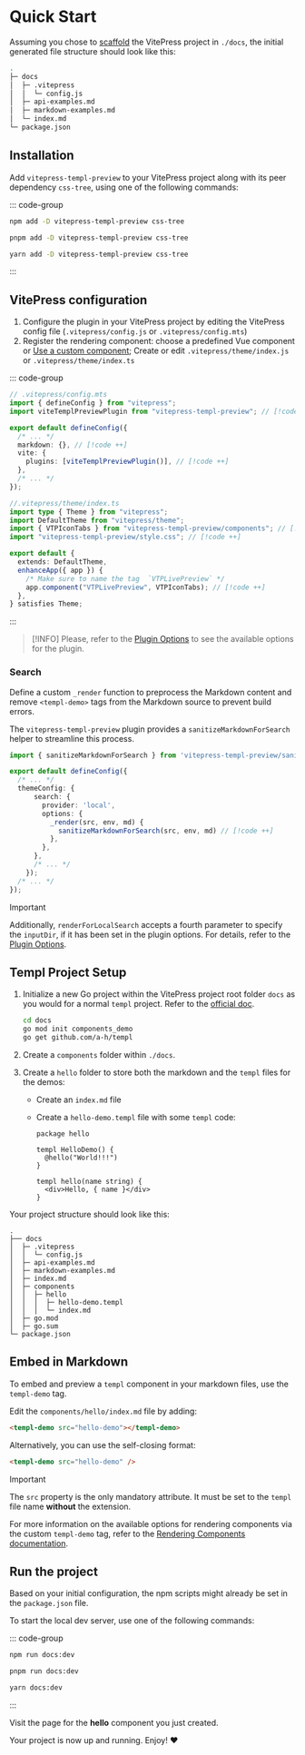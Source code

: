 # Quick Start

Assuming you chose to [scaffold](https://vitepress.dev/guide/getting-started#installation) the VitePress project in `./docs`, the initial generated file structure should look like this:

```bash
.
├─ docs
│  ├─ .vitepress
│  │  └─ config.js
│  ├─ api-examples.md
│  ├─ markdown-examples.md
│  └─ index.md
└─ package.json
```

## Installation

Add `vitepress-templ-preview` to your VitePress project along with its peer dependency `css-tree`, using one of the following commands:

::: code-group

```bash [npm]
npm add -D vitepress-templ-preview css-tree
```

```bash [pnpm]
pnpm add -D vitepress-templ-preview css-tree
```

```bash [yarn]
yarn add -D vitepress-templ-preview css-tree
```

:::

## VitePress configuration

1. Configure the plugin in your VitePress project by editing the VitePress config file (`.vitepress/config.js` or `.vitepress/config.mts`)
2. Register the rendering component: choose a predefined Vue component or [Use a custom component](/customization/rendering-components); Create or edit `.vitepress/theme/index.js` or `.vitepress/theme/index.ts`

::: code-group

```ts [config.mts]
// .vitepress/config.mts
import { defineConfig } from "vitepress";
import viteTemplPreviewPlugin from "vitepress-templ-preview"; // [!code ++]

export default defineConfig({
  /* ... */
  markdown: {}, // [!code ++]
  vite: {
    plugins: [viteTemplPreviewPlugin()], // [!code ++]
  },
  /* ... */
});
```

```ts [theme/index.ts]
//.vitepress/theme/index.ts
import type { Theme } from "vitepress";
import DefaultTheme from "vitepress/theme";
import { VTPIconTabs } from "vitepress-templ-preview/components"; // [!code ++]
import "vitepress-templ-preview/style.css"; // [!code ++]

export default {
  extends: DefaultTheme,
  enhanceApp({ app }) {
    /* Make sure to name the tag  `VTPLivePreview` */
    app.component("VTPLivePreview", VTPIconTabs); // [!code ++]
  },
} satisfies Theme;
```

:::

> [!INFO]
> Please, refer to the [Plugin Options](/customization/plugin-options) to see the available options for the plugin.

### Search

Define a custom `_render` function to preprocess the Markdown content and remove `<templ-demo>` tags from the Markdown source to prevent build errors.

The `vitepress-templ-preview` plugin provides a `sanitizeMarkdownForSearch` helper to streamline this process.

```ts [config.mts]
import { sanitizeMarkdownForSearch } from 'vitepress-templ-preview/sanitizer'; // [!code ++]

export default defineConfig({
  /* ... */
  themeConfig: {
      search: {
        provider: 'local',
        options: {
          _render(src, env, md) {
            sanitizeMarkdownForSearch(src, env, md) // [!code ++]
          },
        },
      },
      /* ... */
    });
  /* ... */
});
```

> [!IMPORTANT]
> Additionally, `renderForLocalSearch` accepts a fourth parameter to specify the `inputDir`, if it has been set in the plugin options. For details, refer to the [Plugin Options](/customization/plugin-options).

## Templ Project Setup

1. Initialize a new Go project within the VitePress project root folder `docs` as you would for a normal `templ` project. Refer to the [official doc](https://templ.guide/quick-start/creating-a-simple-templ-component).

   ```bash
   cd docs
   go mod init components_demo
   go get github.com/a-h/templ
   ```

2. Create a `components` folder within `./docs`.
3. Create a `hello` folder to store both the markdown and the `templ` files for the demos:

   - Create an `index.md` file
   - Create a `hello-demo.templ` file with some `templ` code:

     ```templ
     package hello

     templ HelloDemo() {
       @hello("World!!!")
     }

     templ hello(name string) {
       <div>Hello, { name }</div>
     }
     ```

Your project structure should look like this:

```bash{8-13}
.
├── docs
│  ├─ .vitepress
│  │  └─ config.js
│  ├─ api-examples.md
│  ├─ markdown-examples.md
│  ├─ index.md
│  ├─ components
│  │  ├─ hello
│  │  │  ├─ hello-demo.templ
│  │  │  └─ index.md
│  ├─ go.mod
│  ├─ go.sum
└─ package.json
```

## Embed in Markdown

To embed and preview a `templ` component in your markdown files, use the `templ-demo` tag.

Edit the `components/hello/index.md` file by adding:

```html
<templ-demo src="hello-demo"></templ-demo>
```

Alternatively, you can use the self-closing format:

```html
<templ-demo src="hello-demo" />
```

> [!IMPORTANT]
> The `src` property is the only mandatory attribute. It must be set to the `templ` file name **without** the extension.

For more information on the available options for rendering components via the custom `templ-demo` tag, refer to the [Rendering Components documentation](/customization/rendering-components).

## Run the project

Based on your initial configuration, the npm scripts might already be set in the `package.json` file.

To start the local dev server, use one of the following commands:

::: code-group

```bash [npm]
npm run docs:dev
```

```bash [pnpm]
pnpm run docs:dev
```

```bash [yarn]
yarn docs:dev
```

:::

Visit the page for the **hello** component you just created.

Your project is now up and running. Enjoy! :heart:
